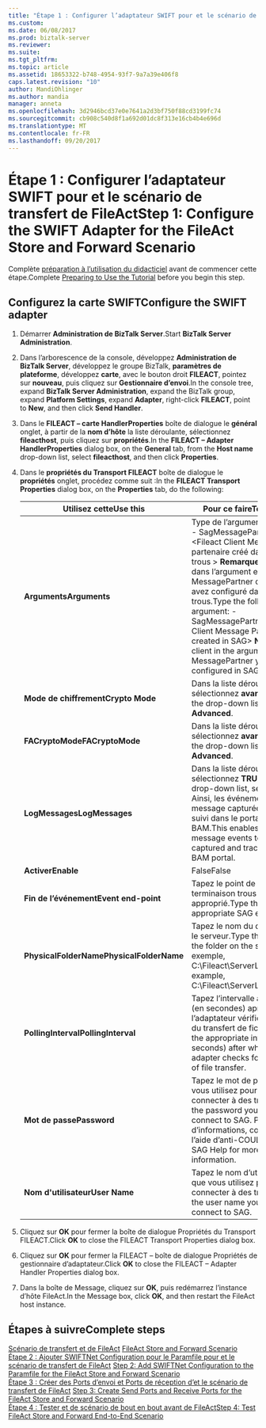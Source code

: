 ```yaml
---
title: "Étape 1 : Configurer l’adaptateur SWIFT pour et le scénario de transfert de FileAct | Documents Microsoft"
ms.custom: 
ms.date: 06/08/2017
ms.prod: biztalk-server
ms.reviewer: 
ms.suite: 
ms.tgt_pltfrm: 
ms.topic: article
ms.assetid: 18653322-b748-4954-93f7-9a7a39e406f8
caps.latest.revision: "10"
author: MandiOhlinger
ms.author: mandia
manager: anneta
ms.openlocfilehash: 3d2946bcd37e0e7641a2d3bf750f88cd3199fc74
ms.sourcegitcommit: cb908c540d8f1a692d01dc8f313e16cb4b4e696d
ms.translationtype: MT
ms.contentlocale: fr-FR
ms.lasthandoff: 09/20/2017
---
```

# <a name="step-1-configure-the-swift-adapter-for-the-fileact-store-and-forward-scenario"></a><span data-ttu-id="dda2a-102">Étape 1 : Configurer l’adaptateur SWIFT pour et le scénario de transfert de FileAct</span><span class="sxs-lookup"><span data-stu-id="dda2a-102">Step 1: Configure the SWIFT Adapter for the FileAct Store and Forward Scenario</span></span>
<span data-ttu-id="dda2a-103">Complète [préparation à l’utilisation du didacticiel](../../adapters-and-accelerators/fileact-interact/preparing-to-use-the-tutorial1.md) avant de commencer cette étape.</span><span class="sxs-lookup"><span data-stu-id="dda2a-103">Complete [Preparing to Use the Tutorial](../../adapters-and-accelerators/fileact-interact/preparing-to-use-the-tutorial1.md) before you begin this step.</span></span>
  
## <a name="configure-the-swift-adapter"></a><span data-ttu-id="dda2a-104">Configurez la carte SWIFT</span><span class="sxs-lookup"><span data-stu-id="dda2a-104">Configure the SWIFT adapter</span></span>  
  
1.  <span data-ttu-id="dda2a-105">Démarrer **Administration de BizTalk Server**.</span><span class="sxs-lookup"><span data-stu-id="dda2a-105">Start **BizTalk Server Administration**.</span></span>  
  
2.  <span data-ttu-id="dda2a-106">Dans l’arborescence de la console, développez **Administration de BizTalk Server**, développez le groupe BizTalk, **paramètres de plateforme**, développez **carte**, avec le bouton droit  **FILEACT**, pointez sur **nouveau**, puis cliquez sur **Gestionnaire d’envoi**.</span><span class="sxs-lookup"><span data-stu-id="dda2a-106">In the console tree, expand **BizTalk Server Administration**, expand the BizTalk group, expand **Platform Settings**, expand **Adapter**, right-click **FILEACT**, point to **New**, and then click **Send Handler**.</span></span>  
  
3.  <span data-ttu-id="dda2a-107">Dans le **FILEACT – carte HandlerProperties** boîte de dialogue le **général** onglet, à partir de la **nom d’hôte** la liste déroulante, sélectionnez **fileacthost**, puis cliquez sur **propriétés**.</span><span class="sxs-lookup"><span data-stu-id="dda2a-107">In the **FILEACT – Adapter HandlerProperties** dialog box, on the **General** tab, from the **Host name** drop-down list, select **fileacthost**, and then click **Properties**.</span></span>  
  
4.  <span data-ttu-id="dda2a-108">Dans le **propriétés du Transport FILEACT** boîte de dialogue le **propriétés** onglet, procédez comme suit :</span><span class="sxs-lookup"><span data-stu-id="dda2a-108">In the **FILEACT Transport Properties** dialog box, on the **Properties** tab, do the following:</span></span>  
  
    |<span data-ttu-id="dda2a-109">**Utilisez cette**</span><span class="sxs-lookup"><span data-stu-id="dda2a-109">**Use this**</span></span>|<span data-ttu-id="dda2a-110">**Pour ce faire**</span><span class="sxs-lookup"><span data-stu-id="dda2a-110">**To do this**</span></span>|  
    |------------------|--------------------|  
    |<span data-ttu-id="dda2a-111">**Arguments**</span><span class="sxs-lookup"><span data-stu-id="dda2a-111">**Arguments**</span></span>|<span data-ttu-id="dda2a-112">Type de l’argument suivant : - SagMessagePartner \<Fileact Client Message partenaire créé dans les trous > **Remarque :** le client dans l’argument est le MessagePartner que vous avez configuré dans les trous.</span><span class="sxs-lookup"><span data-stu-id="dda2a-112">Type the following argument: -SagMessagePartner \<Fileact Client Message Partner created in SAG> **Note:**  The client in the argument is the MessagePartner you configured in SAG.</span></span>|  
    |<span data-ttu-id="dda2a-113">**Mode de chiffrement**</span><span class="sxs-lookup"><span data-stu-id="dda2a-113">**Crypto Mode**</span></span>|<span data-ttu-id="dda2a-114">Dans la liste déroulante, sélectionnez **avancé**.</span><span class="sxs-lookup"><span data-stu-id="dda2a-114">From the drop-down list, select **Advanced**.</span></span>|  
    |<span data-ttu-id="dda2a-115">**FACryptoMode**</span><span class="sxs-lookup"><span data-stu-id="dda2a-115">**FACryptoMode**</span></span>|<span data-ttu-id="dda2a-116">Dans la liste déroulante, sélectionnez **avancé**.</span><span class="sxs-lookup"><span data-stu-id="dda2a-116">From the drop-down list, select **Advanced**.</span></span>|  
    |<span data-ttu-id="dda2a-117">**LogMessages**</span><span class="sxs-lookup"><span data-stu-id="dda2a-117">**LogMessages**</span></span>|<span data-ttu-id="dda2a-118">Dans la liste déroulante, sélectionnez **TRUE**.</span><span class="sxs-lookup"><span data-stu-id="dda2a-118">From the drop-down list, select **TRUE**.</span></span> <span data-ttu-id="dda2a-119">Ainsi, les événements de message capturées et de suivi dans le portail BAM.</span><span class="sxs-lookup"><span data-stu-id="dda2a-119">This enables the message events to be captured and tracked in the BAM portal.</span></span>|  
    |<span data-ttu-id="dda2a-120">**Activer**</span><span class="sxs-lookup"><span data-stu-id="dda2a-120">**Enable**</span></span>|<span data-ttu-id="dda2a-121">False</span><span class="sxs-lookup"><span data-stu-id="dda2a-121">False</span></span>|  
    |<span data-ttu-id="dda2a-122">**Fin de l’événement**</span><span class="sxs-lookup"><span data-stu-id="dda2a-122">**Event end-point**</span></span>|<span data-ttu-id="dda2a-123">Tapez le point de terminaison trous approprié.</span><span class="sxs-lookup"><span data-stu-id="dda2a-123">Type the appropriate SAG end-point.</span></span>|  
    |<span data-ttu-id="dda2a-124">**PhysicalFolderName**</span><span class="sxs-lookup"><span data-stu-id="dda2a-124">**PhysicalFolderName**</span></span>|<span data-ttu-id="dda2a-125">Tapez le nom du dossier sur le serveur.</span><span class="sxs-lookup"><span data-stu-id="dda2a-125">Type the name of the folder on the server.</span></span> <span data-ttu-id="dda2a-126">Par exemple, C:\Fileact\ServerLocation.</span><span class="sxs-lookup"><span data-stu-id="dda2a-126">For example, C:\Fileact\ServerLocation.</span></span>|  
    |<span data-ttu-id="dda2a-127">**PollingInterval**</span><span class="sxs-lookup"><span data-stu-id="dda2a-127">**PollingInterval**</span></span>|<span data-ttu-id="dda2a-128">Tapez l’intervalle approprié (en secondes) après lequel l’adaptateur vérifie pour l’état du transfert de fichiers.</span><span class="sxs-lookup"><span data-stu-id="dda2a-128">Type the appropriate interval (in seconds) after which the adapter checks for the status of file transfer.</span></span>|  
    |<span data-ttu-id="dda2a-129">**Mot de passe**</span><span class="sxs-lookup"><span data-stu-id="dda2a-129">**Password**</span></span>|<span data-ttu-id="dda2a-130">Tapez le mot de passe que vous utilisez pour vous connecter à des trous.</span><span class="sxs-lookup"><span data-stu-id="dda2a-130">Type the password you use to connect to SAG.</span></span> <span data-ttu-id="dda2a-131">Pour plus d’informations, consultez l’aide d’anti-COULURE.</span><span class="sxs-lookup"><span data-stu-id="dda2a-131">See SAG Help for more information.</span></span>|  
    |<span data-ttu-id="dda2a-132">**Nom d'utilisateur**</span><span class="sxs-lookup"><span data-stu-id="dda2a-132">**User Name**</span></span>|<span data-ttu-id="dda2a-133">Tapez le nom d’utilisateur que vous utilisez pour vous connecter à des trous.</span><span class="sxs-lookup"><span data-stu-id="dda2a-133">Type the user name you use to connect to SAG.</span></span>|  
  
5.  <span data-ttu-id="dda2a-134">Cliquez sur **OK** pour fermer la boîte de dialogue Propriétés du Transport FILEACT.</span><span class="sxs-lookup"><span data-stu-id="dda2a-134">Click **OK** to close the FILEACT Transport Properties dialog box.</span></span>  
  
6.  <span data-ttu-id="dda2a-135">Cliquez sur **OK** pour fermer la FILEACT – boîte de dialogue Propriétés de gestionnaire d’adaptateur.</span><span class="sxs-lookup"><span data-stu-id="dda2a-135">Click **OK** to close the FILEACT – Adapter Handler Properties dialog box.</span></span>  
  
7.  <span data-ttu-id="dda2a-136">Dans la boîte de Message, cliquez sur **OK**, puis redémarrez l’instance d’hôte FileAct.</span><span class="sxs-lookup"><span data-stu-id="dda2a-136">In the Message box, click **OK**, and then restart the FileAct host instance.</span></span>  
  
## <a name="complete-steps"></a><span data-ttu-id="dda2a-137">Étapes à suivre</span><span class="sxs-lookup"><span data-stu-id="dda2a-137">Complete steps</span></span>
 <span data-ttu-id="dda2a-138">[Scénario de transfert et de FileAct](../../adapters-and-accelerators/fileact-interact/fileact-store-and-forward-scenario.md) </span><span class="sxs-lookup"><span data-stu-id="dda2a-138">[FileAct Store and Forward Scenario](../../adapters-and-accelerators/fileact-interact/fileact-store-and-forward-scenario.md) </span></span>  
 <span data-ttu-id="dda2a-139">[Étape 2 : Ajouter SWIFTNet Configuration pour le Paramfile pour et le scénario de transfert de FileAct](../../adapters-and-accelerators/fileact-interact/step-2-add-swiftnet-configuration-to-paramfile-for-fileact-store-and-forward.md) </span><span class="sxs-lookup"><span data-stu-id="dda2a-139">[Step 2: Add SWIFTNet Configuration to the Paramfile for the FileAct Store and Forward Scenario](../../adapters-and-accelerators/fileact-interact/step-2-add-swiftnet-configuration-to-paramfile-for-fileact-store-and-forward.md) </span></span>  
 <span data-ttu-id="dda2a-140">[Étape 3 : Créer des Ports d’envoi et Ports de réception d’et le scénario de transfert de FileAct](../../adapters-and-accelerators/fileact-interact/step-3-create-send-ports-and-receive-ports-for-the-fileact-store-and-forward.md) </span><span class="sxs-lookup"><span data-stu-id="dda2a-140">[Step 3: Create Send Ports and Receive Ports for the FileAct Store and Forward Scenario](../../adapters-and-accelerators/fileact-interact/step-3-create-send-ports-and-receive-ports-for-the-fileact-store-and-forward.md) </span></span>  
 [<span data-ttu-id="dda2a-141">Étape 4 : Tester et de scénario de bout en bout avant de FileAct</span><span class="sxs-lookup"><span data-stu-id="dda2a-141">Step 4: Test FileAct Store and Forward End-to-End Scenario</span></span>](../../adapters-and-accelerators/fileact-interact/step-4-test-fileact-store-and-forward-end-to-end-scenario.md)